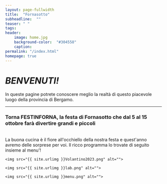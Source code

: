 ```yaml
---
layout: page-fullwidth
title:  "Fornasotto"
subheadline:  ""
teaser: " "
tags:
header:
    image: home.jpg
    background-color:  "#304558"
    caption: 
permalink: "/index.html"
homepage: true    
---
```


# ***BENVENUTI!***

In queste pagine potrete conoscere meglio la realtà di questo piacevole luogo della provincia di Bergamo.

-------------------------------------------------
### Torna FESTINFORNA, la festa di Fornasotto che dal 5 al 15 ottobre farà divertire grandi e piccoli
<br/>
La buona cucina è il fiore all'occhiello della nostra festa e quest'anno avremo delle sorprese per voi. Il ricco programma lo trovate di seguito insieme al menu'!



<div class="row">
    
    <img src="{{ site.urlimg }}Volantino2023.png" alt="">
    
</div><!-- /.row -->

<div class="row">
    
    <img src="{{ site.urlimg }}lab.png" alt="">
    
</div><!-- /.row -->


<div class="row">
    
    <img src="{{ site.urlimg }}menu.png" alt="">
    
</div><!-- /.row -->




